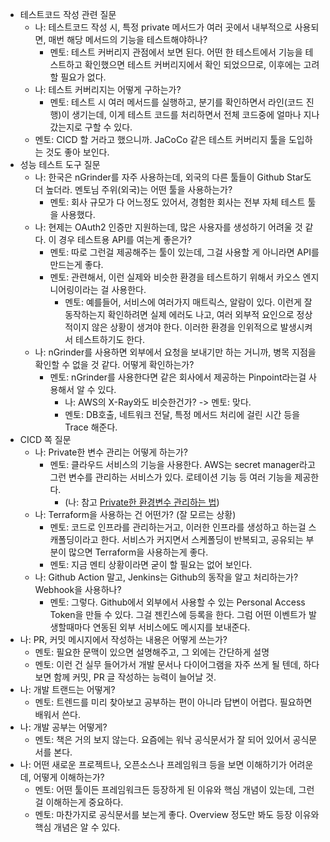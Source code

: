 - 테스트코드 작성 관련 질문
	- 나: 테스트코드 작성 시, 특정 private 메서드가 여러 곳에서 내부적으로 사용되면, 매번 해당 메서드의 기능을 테스트해야하나?
		- 멘토: 테스트 커버리지 관점에서 보면 된다. 어떤 한 테스트에서 기능을 테스트하고 확인했으면 테스트 커버리지에서 확인 되었으므로, 이후에는 고려할 필요가 없다.
	- 나: 테스트 커버리지는 어떻게 구하는가?
		- 멘토: 테스트 시 여러 메서드를 실행하고, 분기를 확인하면서 라인(코드 진행)이 생기는데, 이게 테스트 코드를 처리하면서 전체 코드중에 얼마나 지나갔는지로 구할 수 있다.
	- 멘토: CICD 할 거라고 했으니까. JaCoCo 같은 테스트 커버리지 툴을 도입하는 것도 좋아 보인다.
- 성능 테스트 도구 질문
	- 나: 한국은 nGrinder를 자주 사용하는데, 외국의 다른 툴들이 Github Star도 더 높더라. 멘토님 주위(외국)는 어떤 툴을 사용하는가?
		- 멘토: 회사 규모가 다 어느정도 있어서, 경험한 회사는 전부 자체 테스트 툴을 사용했다.
	- 나: 현제는 OAuth2 인증만 지원하는데, 많은 사용자를 생성하기 어려울 것 같다. 이 경우 테스트용 API를 여는게 좋은가?
		- 멘토: 따로 그런걸 제공해주는 툴이 있는데, 그걸 사용할 게 아니라면 API를 만드는게 좋다.
		- 멘토: 관련해서, 이런 실제와 비슷한 환경을 테스트하기 위해서 카오스 엔지니어링이라는 걸 사용한다.
			- 멘토: 예를들어, 서비스에 여러가지 매트릭스, 알람이 있다. 이런게 잘 동작하는지 확인하려면 실제 에러도 나고, 여러 외부적 요인으로 정상적이지 않은 상황이 생겨야 한다. 이러한 환경을 인위적으로 발생시켜서 테스트하기도 한다.
	- 나: nGrinder를 사용하면 외부에서 요청을 보내기만 하는 거니까, 병목 지점을 확인할 수 없을 것 같다. 어떻게 확인하는가?
		- 멘토: nGrinder를 사용한다면 같은 회사에서 제공하는 Pinpoint라는걸 사용해서 알 수 있다.
			- 나: AWS의 X-Ray와도 비슷한건가? -> 멘토: 맞다.
			- 멘토: DB호출, 네트워크 전달, 특정 메서드 처리에 걸린 시간 등을 Trace 해준다.
- CICD 쪽 질문
	- 나: Private한 변수 관리는 어떻게 하는가?
		- 멘토: 클라우드 서비스의 기능을 사용한다. AWS는 secret manager라고 그런 변수를 관리하는 서비스가 있다. 로테이션 기능 등 여러 기능을 제공한다. 
			- (나: 참고 [Private한 환경변수 관리하는 법](notes/Infra%20&%20DevOps/Private한%20환경변수%20관리하는%20법.md))
	- 나: Terraform을 사용하는 건 어떤가? (잘 모르는 상황)
		- 멘토: 코드로 인프라를 관리하는거고, 이러한 인프라를 생성하고 하는걸 스캐폴딩이라고 한다. 서비스가 커지면서 스케폴딩이 반복되고, 공유되는 부분이 많으면 Terraform을 사용하는게 좋다.
		- 멘토: 지금 멘티 상황이라면 굳이 할 필요는 없어 보인다. 
	- 나: Github Action 말고, Jenkins는 Github의 동작을 알고 처리하는가? Webhook을 사용하나?
		- 멘토: 그렇다. Github에서 외부에서 사용할 수 있는 Personal Access Token을 만들 수 있다. 그걸 젠킨스에 등록을 한다. 그럼 어떤 이벤트가 발생할때마다 연동된 외부 서비스에도 메시지를 보내준다.
- 나: PR, 커밋 메시지에서 작성하는 내용은 어떻게 쓰는가?
	- 멘토: 필요한 문맥이 있으면 설명해주고, 그 외에는 간단하게 설명
	- 멘토: 이런 건 실무 들어가서 개발 문서나 다이어그램을 자주 쓰게 될 텐데, 하다보면 함께 커밋, PR 글 작성하는 능력이 늘어날 것.
- 나: 개발 트랜드는 어떻게?
	- 멘토: 트렌드를 미리 찾아보고 공부하는 편이 아니라 답변이 어렵다. 필요하면 배워서 쓴다.
- 나: 개발 공부는 어떻게?
	- 멘토: 책은 거의 보지 않는다. 요즘에는 워낙 공식문서가 잘 되어 있어서 공식문서를 본다.
- 나: 어떤 새로운 프로젝트나, 오픈소스나 프레임워크 등을 보면 이해하기가 어려운데, 어떻게 이해하는가?
	- 멘토: 어떤 툴이든 프레임워크든 등장하게 된 이유와 핵심 개념이 있는데, 그런걸 이해하는게 중요하다.
	- 멘토: 마찬가지로 공식문서를 보는게 좋다. Overview 정도만 봐도 등장 이유와 핵심 개념은 알 수 있다.